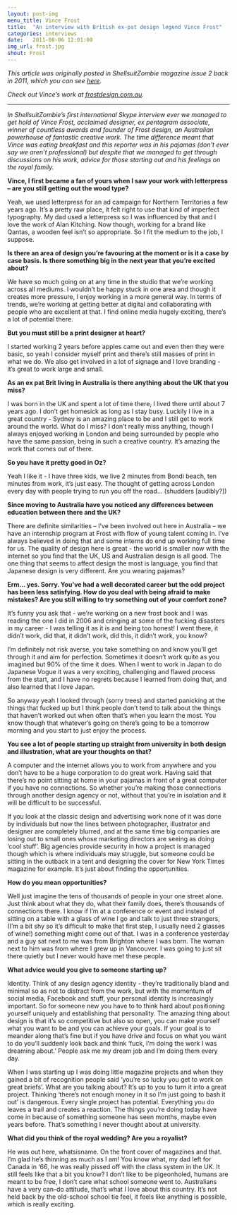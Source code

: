 ```yaml
---
layout: post-img
menu_title: Vince Frost
title:  "An interview with British ex-pat design legend Vince Frost"
categories: interviews
date:   2011-08-06 12:01:00
img_url: frost.jpg
shout: Frost
---
```


_This article was originally posted in ShellsuitZombie magazine issue 2 back in 2011, which you can see [here](http://shellsuitzombie.co.uk/magazine/)._

_Check out Vince’s work at [frostdesign.com.au](http://www.frostdesign.com.au)._

---- 


_In ShellsuitZombie’s first international Skype interview ever we managed to get hold of Vince Frost, acclaimed designer, ex pentagram associate, winner of countless awards and founder of Frost design, an Australian powerhouse of fantastic creative work. The time difference meant that Vince was eating breakfast and this reporter was in his pajamas (don’t ever say we aren’t professional) but despite that we managed to get through discussions on his work, advice for those starting out and his feelings on the royal family._

**Vince, I first became a fan of yours when I saw your work with letterpress – are you still getting out the wood type?**

Yeah, we used letterpress for an ad campaign for Northern Territories a few years ago. It’s a pretty raw place, it felt right to use that kind of imperfect typography. My dad used a letterpress so I was influenced by that and I love the work of Alan Kitching. Now though, working for a brand like Qantas, a wooden feel isn’t so appropriate. So I fit the medium to the job, I suppose. 

**Is there an area of design you’re favouring at the moment or is it a case by case basis. Is there something big in the next year that you’re excited about?**

We have so much going on at any time in the studio that we’re working across all mediums. I wouldn’t be happy stuck in one area and though it creates more pressure, I enjoy working in a more general way. In terms of trends, we’re working at getting better at digital and collaborating with people who are excellent at that. 
I find online media hugely exciting, there’s a lot of 
potential there.

**But you must still be a print designer at heart?**

I started working 2 years before apples came out and even then they were basic, so yeah I consider myself print and there’s still masses of print in what we do. We also get involved in a lot of signage and I love branding - it’s great to work large and small.

**As an ex pat Brit living in Australia is there anything about the UK that you miss?**

I was born in the UK and spent a lot of time there, I lived there until about 7 years ago. I don’t get homesick as long as I stay busy. Luckily I live in a great country - Sydney is an amazing place to be and I still get to work around the world. What do I miss? I don’t really miss anything, though I always enjoyed working in London and being surrounded by people who have the same passion, being in such a creative country. It’s amazing the work that comes out of there.

**So you have it pretty good in Oz?**

Yeah I like it - I have three kids, we live 2 minutes from Bondi beach, ten minutes from work, it’s just easy. The thought of getting across London every day with people trying to run you off the road… (shudders [audibly?])

**Since moving to Australia have you noticed any differences between education between there and 
the UK?**

There are definite similarities – I’ve been involved out here in Australia – we have an internship program at Frost with flow of young talent coming in. I’ve always believed in doing that and some interns do end up working full time for us. The quality of design here is great - the world is smaller now with the internet so you find that the UK, US and Australian design is all good. The one thing that seems to affect design the most is language, you find that Japanese design is very different. Are you wearing pajamas?

**Erm… yes. Sorry. You’ve had a well decorated career but the odd project has been less satisfying. How do you deal with being afraid to make mistakes? Are you still willing to try something out of your comfort zone?**

It’s funny you ask that - we’re working on a new frost book and I was reading the one I did in 2006 and cringing at some of the fucking disasters in my career - I was telling it as it is and being too honest! I went there, it didn’t work, did that, it didn’t work, did this, it didn’t work, you know? 

I’m definitely not risk averse, you take something on and know you’ll get through it and aim for perfection. Sometimes it doesn’t work quite as you imagined but 90% of the time it does. When I went to work in Japan to do Japanese Vogue it was a very exciting, challenging and flawed process from the start, and I have no regrets because I learned from doing that, and also learned that I love Japan. 

So anyway yeah I looked through (sorry trees) and started panicking at the things that fucked up but I think people don’t tend to talk about the things that haven’t worked out when often that’s when you learn the most. You know though that whatever’s going on there’s going to be a tomorrow morning and you start to just enjoy the process.

**You see a lot of people starting up straight from university in both design and illustration, what are your thoughts on that?**

A computer and the internet allows you to work from anywhere and you don’t have to be a huge corporation to do great work. Having said that there’s no point sitting at home in your pajamas in front of a great computer if you have no connections. So whether you’re making those connections through another design agency or not, without that you’re in isolation and it will be difficult to be successful.

If you look at the classic design and advertising work none of it was done by individuals but now the lines between photographer, illustrator and designer are completely blurred, and at the same time big companies are losing out to small ones whose marketing directors are seeing as doing ‘cool stuff’. Big agencies provide security in how a project is managed though which is where individuals may struggle, but someone could be sitting in the outback in a tent and designing the cover for New York Times magazine for example. It’s just about finding the opportunities.

**How do you mean opportunities?**

Well just imagine the tens of thousands of people in your one street alone. Just think about what they do, what their family does, there’s thousands of connections there. I know if I’m at a conference or event and instead of sitting on a table with a glass of wine I go and talk to just three strangers, (I’m a bit shy so it’s difficult to make that first step, I usually need 2 glasses of wine!) something might come out of that. I was in a conference yesterday and a guy sat next to me was from Brighton where I was born. The woman next to him was from where I grew up in Vancouver. I was going to just sit there quietly but I never would have met these people.

**What advice would you give to someone starting up?**

Identity. Think of any design agency identity - they’re traditionally bland and minimal so as not to distract from the work, but with the momentum of social media, Facebook and stuff, your personal identity is increasingly important. So for someone new you have to to think hard about positioning yourself uniquely and establishing that personality. The amazing thing about design is that it’s so competitive but also so open, you can make yourself what you want to be and you can achieve your goals. If your goal is to meander along that’s fine but if you have drive and focus on what you want to do you’ll suddenly look back and think ‘fuck, I’m doing the work I was dreaming about.’ People ask me my dream job and I’m doing them every day.

When I was starting up I was doing little magazine projects and when they gained a bit of recognition people said ‘you’re so lucky you get to work on great briefs’. What are you talking about? It’s up to you to turn it into a great project. Thinking ‘there’s not enough money in it so I’m just going to bash it out’ is dangerous. Every single project has potential. Everything you do leaves a trail and creates a reaction. The things you’re doing today have come in because of something someone has seen months, maybe even years before. That’s something I never thought about at university.

**What did you think of the royal wedding? Are you a royalist?**

He was out here, whatsisname. On the front cover of magazines and that. I’m glad he’s thinning as much as I am! You know what, my dad left for Canada in ‘66, he was really pissed off with the class system in the UK. It still feels like that a bit you know? I don’t like to be pigeonholed, humans are meant to be free, I don’t care what school someone went to. Australians have a very can-do attitude, that’s what I love about this country. It’s not held back by the old-school school tie feel, it feels like anything is possible, which is really exciting.